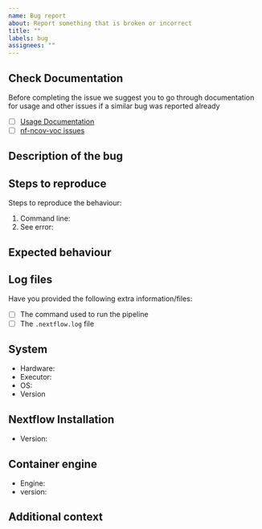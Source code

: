 ```yaml
---
name: Bug report
about: Report something that is broken or incorrect
title: ""
labels: bug
assignees: ""
---
```


<!--
# nf-ncov-voc bug report

Hi there!

Thanks for telling us about a bug with the workflow.
-->

## Check Documentation

Before completing the issue we suggest you to go through documentation for usage and other issues if a similar bug was reported already

- [ ] [Usage Documentation](https://github.com/anwarMZ/nf-ncov-voc/blob/master/README.md)
- [ ] [nf-ncov-voc issues](https://github.com/cidgoh/nf-ncov-voc/issues)

## Description of the bug

<!-- A clear and concise description of what the bug is. -->

## Steps to reproduce

Steps to reproduce the behaviour:

1. Command line: <!-- [e.g. `nextflow run ...`] -->
2. See error: <!-- [Please provide your error message] -->

## Expected behaviour

<!-- A clear and concise description of what you expected to happen. -->

## Log files

Have you provided the following extra information/files:

- [ ] The command used to run the pipeline
- [ ] The `.nextflow.log` file <!-- this is a hidden file in the directory where you launched the pipeline -->

## System

- Hardware: <!-- [e.g. HPC, Desktop, Cloud...] -->
- Executor: <!-- [e.g. slurm, local, awsbatch...] -->
- OS: <!-- [e.g. CentOS Linux, macOS, Linux Mint...] -->
- Version <!-- [e.g. 0.1.0, 1.0.0, ...] -->

## Nextflow Installation

- Version: <!-- [e.g. 21.04.3] -->

## Container engine

- Engine: <!-- [e.g. Conda, Docker, Singularity] -->
- version: <!-- [e.g. 1.0.0] -->

## Additional context

<!-- Add any other context about the problem here. -->
